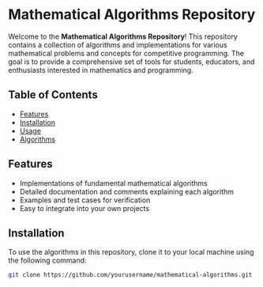 # Mathematical Algorithms Repository

Welcome to the **Mathematical Algorithms Repository**! This repository contains a collection of algorithms and implementations for various mathematical problems and concepts for competitive programming. The goal is to provide a comprehensive set of tools for students, educators, and enthusiasts interested in mathematics and programming.

## Table of Contents

- [Features](#features)
- [Installation](#installation)
- [Usage](#usage)
- [Algorithms](#algorithms)

## Features

- Implementations of fundamental mathematical algorithms
- Detailed documentation and comments explaining each algorithm
- Examples and test cases for verification
- Easy to integrate into your own projects

## Installation

To use the algorithms in this repository, clone it to your local machine using the following command:

```bash
git clone https://github.com/yourusername/mathematical-algorithms.git
